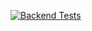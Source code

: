 [![Backend Tests](https://github.com/cozajeden/wms/actions/workflows/backend_test.yml/badge.svg)](https://github.com/cozajeden/wms/actions/workflows/backend_test.yml)